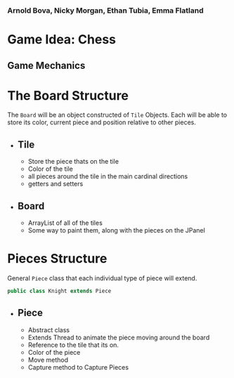 ### Arnold Bova, Nicky Morgan, Ethan Tubia, Emma Flatland

# Game Idea: Chess

## Game Mechanics

# The Board Structure

The `Board` will be an object constructed of `Tile` Objects. Each will be able to store its color, current piece and position relative to other pieces.

- ## Tile

  - Store the piece thats on the tile
  - Color of the tile
  - all pieces around the tile in the main cardinal directions
  - getters and setters

- ## Board
  - ArrayList of all of the tiles
  - Some way to paint them, along with the pieces on the JPanel

# Pieces Structure

General `Piece` class that each individual type of piece will extend.

```java
public class Knight extends Piece
```

- ## Piece
  - Abstract class
  - Extends Thread to animate the piece moving around the board
  - Reference to the tile that its on.
  - Color of the piece
  - Move method
  - Capture method to Capture Pieces
